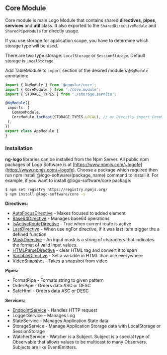 ## Core Module

Core module is main Logo Module that contains shared **directives**, **pipes**, **services** and **util** class. It also exported to the `SharedDirectiveModule` and `SharedPipeModule` for directly usage.

If you use storage for application scope, you have to determine which storage type will be used.

There are two type storage: `LocalStorage` or `SessionStorage`. Default storage is `LocalStorage`.

Add TableModule to `import` section of the desired module's `@NgModule` annotation:

```typescript
import { NgModule } from '@angular/core';
import { CoreModule } from './core.module'; 
import { STORAGE_TYPES } from './storage.service'; 

@NgModule({
 imports: [
   CommonModule,
   CoreModule.forRoot(STORAGE_TYPES.LOCAL), // or Directly import CoreModule, it will be set StorageType to Local
 ],
})
export class AppModule {
}
```

### Installation
**ng-logo** libraries can be installed from the Npm Server. All public npm packages of Logo Software is at [https://www.npmjs.com/~logofe](https://www.npmjs.com/~logofe). 
Choose a package which required then run npm install @logo-software/(package_name) command to install it.
For example, if you want to install @logo-software/core package:

```bash
$ npm set registry https://registry.npmjs.org/
$ npm install @logo-software/core -s
```

__Directives:__
- [AutoFocusDirective](http://developer.logo.com.tr/#/docs/directives/autofocusdirective#autofocusdirective) - Makes focused to added element
- [Base64Directive](http://developer.logo.com.tr/#/docs/directives/base64directive#base64directive) - Manages base64 operations
- [IsActiveRouteDirective](http://developer.logo.com.tr/#/docs/directives/autofocusdirective#autofocusdirective) - True when current route is active
- [LastDirective](http://developer.logo.com.tr/#/docs/directives/autofocusdirective#autofocusdirective) - When use ngFor directive, if it was last item trigger the a defined function
- [MaskDirective](http://developer.logo.com.tr/#/docs/directives/maskdirective#maskdirective) - An input mask is a string of characters that indicates the format of valid input values.
- [HTMLParseDirective](http://developer.logo.com.tr/#/docs/directives/htmlparserdirective#htmlparserdirective) - clear HTML tag and convert it to span
- [VariableDirective](http://developer.logo.com.tr/#/docs/directives/variabledirective#variabledirective) - Set a variable in HTML than use everywhere
- [VideoSnapshot](http://developer.logo.com.tr/#/docs/directives/videosnapshotdirective#videosnapshotdirective) - Takes a snapshot from video

__Pipes:__
- FormatPipe - Formats string to given pattern
- OrderPipe - Orders data ASC or DESC
- SafeHtml - Orders data ASC or DESC

__Services:__
- [EndpointService](http://developer.logo.com.tr/#/docs/services/endpointservice#endpointservice) - Handles HTTP request
- LoggerService - Manages Log
- StateService - Manages Application State data
- StorageService - Manage Application Storage data with LocalStorage or SessionStorage
- WatcherService - Watcher is a Subject. Subject is a special type of Observable that allows values to be
multicast to many Observers. Subjects are like EventEmitters.

